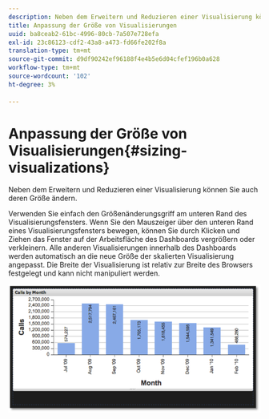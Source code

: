 ```yaml
---
description: Neben dem Erweitern und Reduzieren einer Visualisierung können Sie auch deren Größe ändern.
title: Anpassung der Größe von Visualisierungen
uuid: ba8ceab2-61bc-4996-80cb-7a507e728efa
exl-id: 23c86123-cdf2-43a8-a473-fd66fe202f8a
translation-type: tm+mt
source-git-commit: d9df90242ef96188f4e4b5e6d04cfef196b0a628
workflow-type: tm+mt
source-wordcount: '102'
ht-degree: 3%

---
```


# Anpassung der Größe von Visualisierungen{#sizing-visualizations}

Neben dem Erweitern und Reduzieren einer Visualisierung können Sie auch deren Größe ändern.

Verwenden Sie einfach den Größenänderungsgriff am unteren Rand des Visualisierungsfensters. Wenn Sie den Mauszeiger über den unteren Rand eines Visualisierungsfensters bewegen, können Sie durch Klicken und Ziehen das Fenster auf der Arbeitsfläche des Dashboards vergrößern oder verkleinern. Alle anderen Visualisierungen innerhalb des Dashboards werden automatisch an die neue Größe der skalierten Visualisierung angepasst. Die Breite der Visualisierung ist relativ zur Breite des Browsers festgelegt und kann nicht manipuliert werden.

![](assets/size_visual.png)

